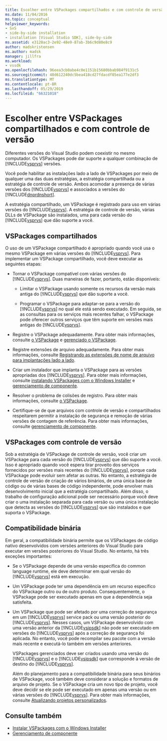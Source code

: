 ```yaml
---
title: Escolher entre VSPackages compartilhados e com controle de versão | Microsoft Docs
ms.date: 11/04/2016
ms.topic: conceptual
helpviewer_keywords:
- SxS
- side-by-side installation
- installation [Visual Studio SDK], side-by-side
ms.assetid: e3128ac3-2e92-48e9-87ab-3b6c9d80e8c9
author: madskristensen
ms.author: madsk
manager: jillfra
ms.workload:
- vssdk
ms.openlocfilehash: 96eea3cb0abe4c0e1151b15680bbab984f9131c5
ms.sourcegitcommit: 40d612240dc5bea418cd27fdacdf85ea177e2df3
ms.translationtype: MT
ms.contentlocale: pt-BR
ms.lasthandoff: 05/29/2019
ms.locfileid: "66321018"
---
```

# <a name="choose-between-shared-and-versioned-vspackages"></a>Escolher entre VSPackages compartilhados e com controle de versão
Diferentes versões do Visual Studio podem coexistir no mesmo computador. Os VSPackages pode dar suporte a qualquer combinação de [!INCLUDE[vsprvs](../code-quality/includes/vsprvs_md.md)] versões.

 Você pode habilitar as instalações lado a lado de VSPackages por meio de qualquer uma das duas estratégias, a estratégia compartilhada ou a estratégia de controle de versão. Ambos acomodar a presença de várias versões dos [!INCLUDE[vsprvs](../code-quality/includes/vsprvs_md.md)] e associados a versões do [!INCLUDE[dnprdnshort](../code-quality/includes/dnprdnshort_md.md)].

 A estratégia compartilhado, um VSPackage é registrado para uso em várias versões do [!INCLUDE[vsprvs](../code-quality/includes/vsprvs_md.md)]. A estratégia de controle de versão, várias DLLs de VSPackage são instalados, uma para cada versão do [!INCLUDE[vsprvs](../code-quality/includes/vsprvs_md.md)] que dão suporte a você.

## <a name="shared-vspackages"></a>VSPackages compartilhados
 O uso de um VSPackage compartilhado é apropriado quando você usa o mesmo VSPackage em várias versões do [!INCLUDE[vsprvs](../code-quality/includes/vsprvs_md.md)]. Para implementar um VSPackage compartilhado, você deve executar as seguintes etapas:

- Tornar o VSPackage compatível com várias versões do [!INCLUDE[vsprvs](../code-quality/includes/vsprvs_md.md)]. Duas maneiras de fazer, portanto, estão disponíveis:

  - Limitar o VSPackage usando somente os recursos da versão mais antiga do [!INCLUDE[vsprvs](../code-quality/includes/vsprvs_md.md)] que dão suporte a você.

  - Programar o VSPackage para adaptar-se para a versão do [!INCLUDE[vsprvs](../code-quality/includes/vsprvs_md.md)] no qual ele está sendo executado. Em seguida, se as consultas para os serviços mais recentes falhar, o VSPackage pode oferecer outros serviços que têm suporte em versões mais antigas do [!INCLUDE[vsprvs](../code-quality/includes/vsprvs_md.md)].

- Registre o VSPackage adequadamente. Para obter mais informações, consulte [o VSPackage](../extensibility/internals/vspackage-registration.md) e [gerenciado o VSPackage](https://msdn.microsoft.com/library/f69e0ea3-6a92-4639-8ca9-4c9c210e58a1).

- Registre extensões de arquivo adequadamente. Para obter mais informações, consulte [Registrando as extensões de nome de arquivo para implantações lado a lado](../extensibility/registering-file-name-extensions-for-side-by-side-deployments.md).

- Criar um instalador que implanta o VSPackage para as versões apropriadas dos [!INCLUDE[vsprvs](../code-quality/includes/vsprvs_md.md)]. Para obter mais informações, consulte [instalando VSPackages com o Windows Installer](../extensibility/internals/installing-vspackages-with-windows-installer.md) e [gerenciamento de componente](../extensibility/internals/component-management.md).

- Resolver o problema de colisões de registro. Para obter mais informações, consulte [o VSPackage](../extensibility/internals/vspackage-registration.md).

- Certifique-se de que arquivos com controle de versão e compartilhados respeitarem permitir a instalação de segurança e remoção de várias versões de contagem de referência. Para obter mais informações, consulte [gerenciamento de componente](../extensibility/internals/component-management.md).

## <a name="versioned-vspackages"></a>VSPackages com controle de versão
 Sob a estratégia de VSPackage de controle de versão, você criar um VSPackage para cada versão do [!INCLUDE[vsprvs](../code-quality/includes/vsprvs_md.md)] que dão suporte a você. Isso é apropriado quando você espera tirar proveito dos serviços fornecidos por versões mais recentes do [!INCLUDE[vsprvs](../code-quality/includes/vsprvs_md.md)], porque cada VSPackage pode evoluir sem afetar as outras. No entanto, a estratégia de controle de versão de criação de vários binários, de uma única base de código ou de várias bases de código independente, pode envolver mais desenvolvimento inicial que a estratégia compartilhado. Além disso, o trabalho de configuração adicional pode ser necessário porque você deve criar o uma instalação separada para cada versão ou uma única instalação que detecta as versões do [!INCLUDE[vsprvs](../code-quality/includes/vsprvs_md.md)] que são instalados e que suporta o VSPackage.

## <a name="binary-compatibility"></a>Compatibilidade binária
 Em geral, a compatibilidade binária permite que os VSPackages de código nativo desenvolvidos com versões anteriores do Visual Studio para executar em versões posteriores do Visual Studio. No entanto, há três exceções importantes:

- Se o VSPackage depende de uma versão específica do common language runtime, ele deve determinar em qual versão do [!INCLUDE[vsprvs](../code-quality/includes/vsprvs_md.md)] está em execução.

- Um VSPackage pode ter uma dependência em um recurso específico do VSPackage outro ou de outro produto. Consequentemente, o VSPackage pode ser executado apenas em que a dependência seja satisfeita.

- Um VSPackage que pode ser afetado por uma correção de segurança em um [!INCLUDE[vsprvs](../code-quality/includes/vsprvs_md.md)] service pack ou uma versão posterior do [!INCLUDE[vsprvs](../code-quality/includes/vsprvs_md.md)]. Nesses casos, um VSPackage desenvolvido com uma versão anterior da [!INCLUDE[vsipsdk](../extensibility/includes/vsipsdk_md.md)] não pode ser executado em versões do [!INCLUDE[vsprvs](../code-quality/includes/vsprvs_md.md)] após a correção de segurança foi aplicada. No entanto, você pode recompilar seu pacote com a versão mais recente e executá-lo também em versões anteriores.

  VSPackages gerenciados deve ser criados usando uma versão do [!INCLUDE[vsprvs](../code-quality/includes/vsprvs_md.md)] e o [!INCLUDE[vsipsdk](../extensibility/includes/vsipsdk_md.md)] que corresponde à versão de destino do [!INCLUDE[vsprvs](../code-quality/includes/vsprvs_md.md)].

  Além do planejamento para a compatibilidade binária para seus binários de VSPackage, você também deve considerar a solução e formatos de arquivo de projeto. Se o VSPackage cria um novo tipo de projeto, você deve decidir se ele pode ser executado em apenas uma versão ou em várias versões do [!INCLUDE[vsprvs](../code-quality/includes/vsprvs_md.md)]. Para obter mais informações, consulte [Atualizando projetos personalizados](../extensibility/internals/upgrading-projects.md#upgrading-custom-projects).

## <a name="see-also"></a>Consulte também
- [Instalar VSPackages com o Windows Installer](../extensibility/internals/installing-vspackages-with-windows-installer.md)
- [Gerenciamento de componente](../extensibility/internals/component-management.md)